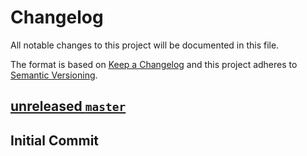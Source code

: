 # Changelog
All notable changes to this project will be documented in this file.

The format is based on [Keep a Changelog](http://keepachangelog.com/en/1.0.0/)
and this project adheres to [Semantic Versioning](http://semver.org/spec/v2.0.0.html).

## [unreleased `master`][unreleased]
[unreleased]: https://github.com/buzzjmd/example-source/compare/projectstart...HEAD

## Initial Commit
